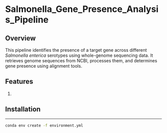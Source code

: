 # Salmonella_Gene_Presence_Analysis_Pipeline

## Overview
This pipeline identifies the presence of a target gene across different *Salmonella enterica* serotypes using whole-genome sequencing data. It retrieves genome sequences from NCBI, processes them, and determines gene presence using alignment tools.

## Features
1. 
## Installation
------
```sh
conda env create -f environment.yml
